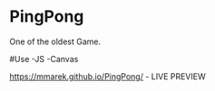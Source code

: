 # PingPong
One of the oldest Game.

#Use
-JS
-Canvas

https://mmarek.github.io/PingPong/ - LIVE PREVIEW
